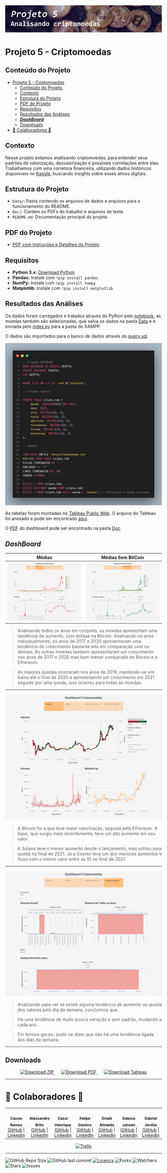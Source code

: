 <h1 align="center">
 <img src="Doc/Images/banners/banner2.png" />
</h1>

# Projeto 5 - Criptomoedas

## Conteúdo do Projeto
- [Projeto 5 - Criptomoedas](#projeto-5---criptomoedas)
  - [Conteúdo do Projeto](#conteúdo-do-projeto)
  - [Contexto](#contexto)
  - [Estrutura do Projeto](#estrutura-do-projeto)
  - [PDF do Projeto](#pdf-do-projeto)
  - [Requisitos](#requisitos)
  - [Resultados das Análises](#resultados-das-análises)
  - [***DashBoard***](#dashboard)
  - [Downloads](#downloads)
- [🤝 Colaboradores 🤝](#-colaboradores-)

## Contexto

Nesse projeto estamos analisando criptomoedas, para entender seus padrões de valorização, desvalorização e possíveis correlações entre elas. Trabalhamos com uma corretora financeira, utilizando dados históricos disponíveis no [Kaggle](https://www.kaggle.com/datasets/sudalairajkumar/cryptocurrencypricehistory), buscando insights sobre esses ativos digitais.

## Estrutura do Projeto

- `Data/`: Pasta contendo os arquivos de dados e arquivos para o funcionamento do README.
- `Doc/`: Contém os PDFs do trabalho e arquivos de teste.
- `README.md`: Documentação principal do projeto.

## PDF do Projeto
- [PDF com Instruções e Detalhes do Projeto](Doc/Material/1694467316_SEDADOSM5Projetoemgrupopdf.pdf)

## Requisitos

- **Python 3.x:** [Download Python](https://www.python.org/downloads/)
- **Pandas:** Instale com `!pip install pandas`
- **NumPy:** Instale com `!pip install numpy`
- **Matplotlib:** Instale com `!pip install matplotlib`

## Resultados das Análises

Os dados foram carregados e tratados através do Python pelo [notebook](Code/crypto_anlys.ipynb), as moedas também são selecionadas, que salva os dados na pasta [Data](Data) e é enviada pelo [index.py](Code/index.py) para a pasta do XAMPP.

O dados são importados para o banco de dados através do [query.sql](Code/query.sql).

![](Doc/Images/code.png)

As tabelas foram montadas no [Tableau Public Web](https://public.tableau.com/app/profile/cassio.ramos/viz/CriptoMoedas/DashboardCriptomoedas). O arquivo do Tableau foi anexado e pode ser encontrado [aqui](Doc/CriptoMoedas.twbx).

O [PDF](Doc/Projetoemgrupo.pdf) do dashboard pode ser encontrado na pasta [Doc](Doc).

## ***DashBoard***

| Médias | Médias Sem BitCoin |
|-----------|--------------|
| ![](Doc/Images/Dashboard%20Criptomoedas.png) | ![](Doc/Images/Dashboard%20Criptomoedas(1).png) |

> Analisando todos os anos em conjunto, as moedas apresentam uma tendência de aumento, com ênfase na Bitcoin. Analisando os anos individualmente, os anos de 2017 e 2020 apresentaram uma tendência de crescimento bastante alta em comparação com os demais. As outras moedas tambem apresentaram um crescimento nos anos de 2017 e 2020 mas bem menor comparado ao Bitcoin e a Ethereum.

> As maiores quedas ocorreram nos anos de 2019, mantendo-se em baixa até o final de 2020 e apresentando um crescimento em 2021 seguido por uma queda, isso ocorreu para todas as moedas.

---

![](Doc/Images/Dashboard%20Criptomoedas(2).png)

> A Bitcoin foi a que teve maior valorização, seguida pela Ethereum. A Aave, que surgiu mais recentemente, teve um alto aumento em seu valor.

> A Solana teve o menor aumento desde o lançamento, mas sofreu uma queda no final de 2021. Já a Cosmo teve um dos menores aumentos e ficou com o menor valor entre as 10 no final de 2021.

---

![](Doc/Images/Dashboard%20Criptomoedas(3).png)

> Analizando para ver se existe alguma tendência de aumento ou queda dos valores pelo dia da semana, concluímos que.

> Há uma tendência de muito pouca variação e sem padrão, mudando a cada ano.

> Em termos gerais, pode-se dizer que não há uma tendência ligada aos dias da semana.

---

## Downloads

<p align="center">
  <a href="https://github.com/NewKanvas/Projeto-5/archive/main.zip" style="margin-right: 20px;">
    <img src="https://img.shields.io/badge/Download_-ZIP-green?style=for-the-badge&logo=github" alt="Download ZIP">
  </a>
  <a href="https://github.com/NewKanvas/M5-Projeto-5/releases/download/v1.1/Dashboard.Criptomoedas.pdf" style="margin-right: 20px;">
    <img src="https://img.shields.io/badge/Download-PDF-red?style=for-the-badge&logo=tableau&logoColor=white" alt="Download PDF">
  </a>
  <a href="https://github.com/NewKanvas/M5-Projeto-5/releases/download/v1.1/CriptoMoedas.twbx">
    <img src="https://img.shields.io/badge/Download-Tableau-yellow?style=for-the-badge&logo=tableau&logoColor=white" alt="Download Tableau">
  </a>
</p>

---

# 🤝 Colaboradores 🤝

<table>
  <tr>
    <td align="center" style="text-align: center;">
      <a href="https://github.com/NewKanvas">
        <img src="https://github.com/NewKanvas.png" width="100px;" alt=""/><br>
        <sub><b>Cássio Ramos</b></sub>
      </a>
      <br>
      <a href="https://github.com/NewKanvas">GitHub</a> |
      <a href="https://www.linkedin.com/in/cassiosramos/">LinkedIn</a>
    </td>
    <td align="center" style="text-align: center;">
      <a href="https://github.com/alsantosad">
        <img src="https://github.com/alsantosad.png" width="100px;" alt=""/><br>
        <sub><b>Alessandro Brito</b></sub>
      </a>
      <br>
      <a href="https://github.com/alsantosad">GitHub</a> |
      <a href="https://www.linkedin.com/in/alessandrobritoad/">LinkedIn</a>
    </td>
    <td align="center" style="text-align: center;">
      <a href="https://github.com/CezarHick">
        <img src="https://github.com/CezarHick.png" width="100px;" alt=""/><br>
        <sub><b>Cezar Henrique</b></sub>
      </a>
      <br>
      <a href="https://github.com/CezarHick">GitHub</a> |
      <a href="https://www.linkedin.com/in/cezarh-gomes/">LinkedIn</a>
    </td>
    <td align="center" style="text-align: center;">
      <a href="https://github.com/FelipeDamicoCapitao">
        <img src="https://github.com/FelipeDamicoCapitao.png" width="100px;" alt=""/><br>
        <sub><b>Felipe Damico</b></sub>
      </a>
      <br>
      <a href="https://github.com/FelipeDamicoCapitao">GitHub</a> |
      <a href="#">LinkedIn</a>
    </td>
    <td align="center" style="text-align: center;">
      <a href="https://github.com/dria99">
        <img src="https://github.com/dria99.png" width="100px;" alt=""/><br>
        <sub><b>Drielli Almeida</b></sub>
      </a>
      <br>
      <a href="https://github.com/dria99">GitHub</a> |
      <a href="https://www.linkedin.com/in/drielli-ao/">LinkedIn</a>
    </td>
    <td align="center" style="text-align: center;">
      <a href="https://github.com/DeboraJansen95">
        <img src="https://github.com/DeboraJansen95.png" width="100px;" alt=""/><br>
        <sub><b>Debora Jansen</b></sub>
      </a>
      <br>
      <a href="https://github.com/DeboraJansen95">GitHub</a> |
      <a href="https://www.linkedin.com/in/debora-jansen/">LinkedIn</a>
    </td>
    <td align="center" style="text-align: center;">
      <a href="https://github.com/jordaozz">
        <img src="https://github.com/jordaozz.png" width="100px;" alt=""/><br>
        <sub><b>Gabriel Jordão</b></sub>
      </a>
      <br>
      <a href="https://github.com/jordaozz">GitHub</a> |
      <a href="https://www.linkedin.com/in/gabriel-jord%C3%A3o-5aa09a25b/">LinkedIn</a>
    </td>
  </tr>
</table>

<p align="center">
  <a href="https://trello.com/b/BoRVSghH/projeto-m%C3%B3dulo-5">
    <img src="https://img.shields.io/badge/Trello-purple?style=for-the-badge&logo=trello&logoColor=white" alt="Trello">
  </a>
</p>


---

![GitHub Repo Size](https://img.shields.io/github/repo-size/NewKanvas/Projeto-5?style=for-the-badge&logo=github)
![GitHub last commit](https://img.shields.io/github/last-commit/NewKanvas/Projeto-5?style=for-the-badge&logo=git)
[![Licença](https://img.shields.io/github/license/NewKanvas/Projeto-5?style=for-the-badge)](./LICENSE)
![Forks](https://img.shields.io/github/forks/NewKanvas/Projeto-5?style=for-the-badge)
![Watchers](https://img.shields.io/github/watchers/NewKanvas/Projeto-5?style=for-the-badge)
![Stars](https://img.shields.io/github/stars/NewKanvas/Projeto-5?style=for-the-badge)
![Issues](https://img.shields.io/github/issues/NewKanvas/Projeto-5?style=for-the-badge)
